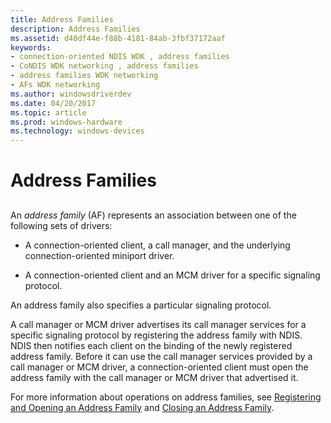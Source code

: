 ```yaml
---
title: Address Families
description: Address Families
ms.assetid: d40df44e-f88b-4181-84ab-3fbf37172aaf
keywords:
- connection-oriented NDIS WDK , address families
- CoNDIS WDK networking , address families
- address families WDK networking
- AFs WDK networking
ms.author: windowsdriverdev
ms.date: 04/20/2017
ms.topic: article
ms.prod: windows-hardware
ms.technology: windows-devices
---
```


# Address Families


## <a href="" id="ddk-address-families-ng"></a>


An *address family* (AF) represents an association between one of the following sets of drivers:

-   A connection-oriented client, a call manager, and the underlying connection-oriented miniport driver.

-   A connection-oriented client and an MCM driver for a specific signaling protocol.

An address family also specifies a particular signaling protocol.

A call manager or MCM driver advertises its call manager services for a specific signaling protocol by registering the address family with NDIS. NDIS then notifies each client on the binding of the newly registered address family. Before it can use the call manager services provided by a call manager or MCM driver, a connection-oriented client must open the address family with the call manager or MCM driver that advertised it.

For more information about operations on address families, see [Registering and Opening an Address Family](registering-and-opening-an-address-family.md) and [Closing an Address Family](closing-an-address-family.md).

 

 





